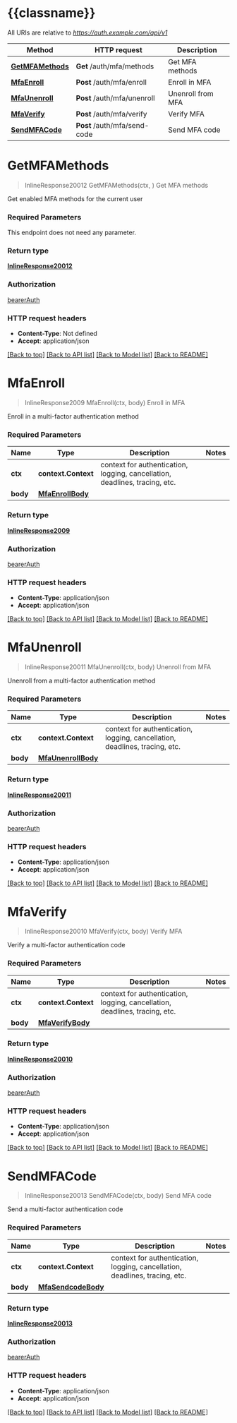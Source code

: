 # {{classname}}

All URIs are relative to *https://auth.example.com/api/v1*

Method | HTTP request | Description
------------- | ------------- | -------------
[**GetMFAMethods**](MFAApi.md#GetMFAMethods) | **Get** /auth/mfa/methods | Get MFA methods
[**MfaEnroll**](MFAApi.md#MfaEnroll) | **Post** /auth/mfa/enroll | Enroll in MFA
[**MfaUnenroll**](MFAApi.md#MfaUnenroll) | **Post** /auth/mfa/unenroll | Unenroll from MFA
[**MfaVerify**](MFAApi.md#MfaVerify) | **Post** /auth/mfa/verify | Verify MFA
[**SendMFACode**](MFAApi.md#SendMFACode) | **Post** /auth/mfa/send-code | Send MFA code

# **GetMFAMethods**
> InlineResponse20012 GetMFAMethods(ctx, )
Get MFA methods

Get enabled MFA methods for the current user

### Required Parameters
This endpoint does not need any parameter.

### Return type

[**InlineResponse20012**](inline_response_200_12.md)

### Authorization

[bearerAuth](../README.md#bearerAuth)

### HTTP request headers

 - **Content-Type**: Not defined
 - **Accept**: application/json

[[Back to top]](#) [[Back to API list]](../README.md#documentation-for-api-endpoints) [[Back to Model list]](../README.md#documentation-for-models) [[Back to README]](../README.md)

# **MfaEnroll**
> InlineResponse2009 MfaEnroll(ctx, body)
Enroll in MFA

Enroll in a multi-factor authentication method

### Required Parameters

Name | Type | Description  | Notes
------------- | ------------- | ------------- | -------------
 **ctx** | **context.Context** | context for authentication, logging, cancellation, deadlines, tracing, etc.
  **body** | [**MfaEnrollBody**](MfaEnrollBody.md)|  | 

### Return type

[**InlineResponse2009**](inline_response_200_9.md)

### Authorization

[bearerAuth](../README.md#bearerAuth)

### HTTP request headers

 - **Content-Type**: application/json
 - **Accept**: application/json

[[Back to top]](#) [[Back to API list]](../README.md#documentation-for-api-endpoints) [[Back to Model list]](../README.md#documentation-for-models) [[Back to README]](../README.md)

# **MfaUnenroll**
> InlineResponse20011 MfaUnenroll(ctx, body)
Unenroll from MFA

Unenroll from a multi-factor authentication method

### Required Parameters

Name | Type | Description  | Notes
------------- | ------------- | ------------- | -------------
 **ctx** | **context.Context** | context for authentication, logging, cancellation, deadlines, tracing, etc.
  **body** | [**MfaUnenrollBody**](MfaUnenrollBody.md)|  | 

### Return type

[**InlineResponse20011**](inline_response_200_11.md)

### Authorization

[bearerAuth](../README.md#bearerAuth)

### HTTP request headers

 - **Content-Type**: application/json
 - **Accept**: application/json

[[Back to top]](#) [[Back to API list]](../README.md#documentation-for-api-endpoints) [[Back to Model list]](../README.md#documentation-for-models) [[Back to README]](../README.md)

# **MfaVerify**
> InlineResponse20010 MfaVerify(ctx, body)
Verify MFA

Verify a multi-factor authentication code

### Required Parameters

Name | Type | Description  | Notes
------------- | ------------- | ------------- | -------------
 **ctx** | **context.Context** | context for authentication, logging, cancellation, deadlines, tracing, etc.
  **body** | [**MfaVerifyBody**](MfaVerifyBody.md)|  | 

### Return type

[**InlineResponse20010**](inline_response_200_10.md)

### Authorization

[bearerAuth](../README.md#bearerAuth)

### HTTP request headers

 - **Content-Type**: application/json
 - **Accept**: application/json

[[Back to top]](#) [[Back to API list]](../README.md#documentation-for-api-endpoints) [[Back to Model list]](../README.md#documentation-for-models) [[Back to README]](../README.md)

# **SendMFACode**
> InlineResponse20013 SendMFACode(ctx, body)
Send MFA code

Send a multi-factor authentication code

### Required Parameters

Name | Type | Description  | Notes
------------- | ------------- | ------------- | -------------
 **ctx** | **context.Context** | context for authentication, logging, cancellation, deadlines, tracing, etc.
  **body** | [**MfaSendcodeBody**](MfaSendcodeBody.md)|  | 

### Return type

[**InlineResponse20013**](inline_response_200_13.md)

### Authorization

[bearerAuth](../README.md#bearerAuth)

### HTTP request headers

 - **Content-Type**: application/json
 - **Accept**: application/json

[[Back to top]](#) [[Back to API list]](../README.md#documentation-for-api-endpoints) [[Back to Model list]](../README.md#documentation-for-models) [[Back to README]](../README.md)

